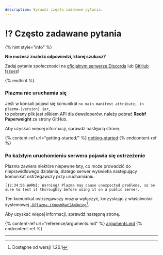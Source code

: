 ```yaml
---
description: Sprawdź często zadawane pytania.
---
```


# ⁉️ Często zadawane pytania

{% hint style="info" %}

**Nie możesz znaleźć odpowiedzi, której szukasz?**

Zadaj pytanie społeczności na [oficjalnym serwerze Discorda](https://discord.gg/MmfC52K8A8) lub [GitHub Issues](https://github.com/PlazmaMC/PlazmaBukkit/issues)!

{% endhint %}

### Plazma nie uruchamia się

Jeśli w konsoli pojawi się komunikat `no main manifest attribute, in plazma-(version).jar`,\
to pobrany plik jest plikiem API dla deweloperów, należy pobrać **Reobf Paperweight** ze strony GitHub.

Aby uzyskać więcej informacji, sprawdź następną stronę.

{% content-ref url="getting-started/" %}
[getting-started](getting-started#id-2)
{% endcontent-ref %}

### Po każdym uruchomieniu serwera pojawia się ostrzeżenie

Plazma zawiera niektóre niepewne łaty, co może prowadzić do nieprawidłowego działania, dlatego serwer wyświetla następujący komunikat ostrzegawczy przy uruchamianiu.

```log
[12:34:56 WARN]: Warning! Plazma may cause unexpected problems, so be sure to test it thoroughly before using it on a public server.
```

Ten komunikat ostrzegawczy można wyłączyć, korzystając z właściwości systemowej [`-DPlazma.iKnowWhatIAmDoing`](#user-content-fn-1)[^1].

Aby uzyskać więcej informacji, sprawdź następną stronę.

{% content-ref url="reference/arguments.md" %}
[arguments.md](reference/arguments.md#plazma.iknowwhatiamdoing)
{% endcontent-ref %}

***

[^1]: Dostępne od wersji 1.20.1
